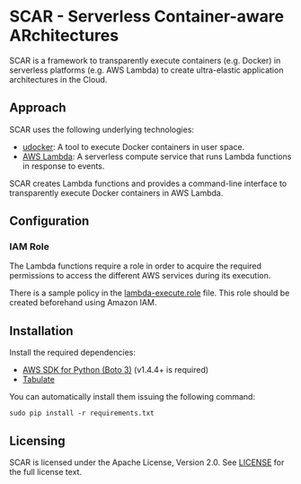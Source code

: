 SCAR - Serverless Container-aware ARchitectures
===============================================

SCAR is a framework to transparently execute containers (e.g. Docker) in serverless platforms (e.g. AWS Lambda) to create ultra-elastic application architectures in the Cloud.

## Approach

SCAR uses the following underlying technologies:

* [udocker](https://github.com/indigo-dc/udocker/): A tool to execute Docker containers in user space.
* [AWS Lambda](https://aws.amazon.com/lambda): A serverless compute service that runs Lambda functions in response to events.

SCAR creates Lambda functions and provides a command-line interface to transparently execute Docker containers in AWS Lambda.

## Configuration

### IAM Role

The Lambda functions require a role in order to acquire the required permissions to access the different AWS services during its execution.

There is a sample policy in the [lambda-execute.role](docs/aws/lambda-execute.role) file. This role should be created beforehand using Amazon IAM.

## Installation

Install the required dependencies:

* [AWS SDK for Python (Boto 3)](https://github.com/boto/boto3) (v1.4.4+ is required)
* [Tabulate](https://pypi.python.org/pypi/tabulate)

You can automatically install them issuing the following command:
```
sudo pip install -r requirements.txt
```

## Licensing
SCAR is licensed under the Apache License, Version 2.0. See
[LICENSE](https://github.com/grycap/scar/blob/master/LICENSE) for the full
license text.